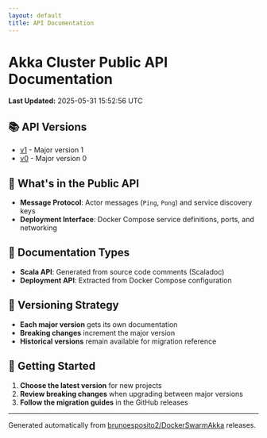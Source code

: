 ```yaml
---
layout: default
title: API Documentation
---
```


# Akka Cluster Public API Documentation

**Last Updated:** 2025-05-31 15:52:56 UTC

## 📚 API Versions

- [v1](./v1/) - Major version 1
- [v0](./v0/) - Major version 0

## 🎯 What's in the Public API

- **Message Protocol**: Actor messages (`Ping`, `Pong`) and service discovery keys
- **Deployment Interface**: Docker Compose service definitions, ports, and networking

## 📖 Documentation Types

- **Scala API**: Generated from source code comments (Scaladoc)
- **Deployment API**: Extracted from Docker Compose configuration

## 🔄 Versioning Strategy

- **Each major version** gets its own documentation
- **Breaking changes** increment the major version
- **Historical versions** remain available for migration reference

## 🚀 Getting Started

1. **Choose the latest version** for new projects
2. **Review breaking changes** when upgrading between major versions  
3. **Follow the migration guides** in the GitHub releases

---

Generated automatically from [brunoesposito2/DockerSwarmAkka](https://github.com/brunoesposito2/DockerSwarmAkka) releases.
